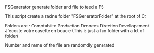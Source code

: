 FSGenerator generate folder and file to feed a FS

This script create a racine folder "FSGeneratorFolder" at the root of C:

Folders are :
  Comptabilite
  Production
  Donnees
  Direction
  Devellopement
  J'ecoute votre casette en boucle (This is just a fun folder with a lot of folder)

Number and name of the file are randomdly generated
